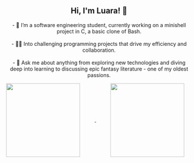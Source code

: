 
<!DOCTYPE html>
<html lang="en">
<head>
    <meta charset="UTF-8">
    <meta name="viewport" content="width=device-width, initial-scale=1.0">
</head>
<body>
    <h2 style="text-align: center;">Hi, I'm Luara! 👋</h2>
    <p style="text-align: center;">
        - 🔭 I’m a software engineering  student, currently working on a minishell project in C, a basic clone of Bash.
        <br>
        </br>
    - 👩‍💻 Into challenging programming projects that drive my efficiency and collaboration.
        <br>
        </br>
    - 📖 Ask me about anything from exploring new technologies and diving deep into learning to discussing epic fantasy literature - one of my oldest passions.
    </p>
    <a href="https://github.com/luaraggio/github-readme-stats">
      <img height="200" align="center" src="https://github-readme-stats.vercel.app/api?username=luaraggio&theme=radical" style="margin-right: 40px;" />
    </a>
    &nbsp; <!-- Espaço em branco --> 
    &nbsp; <!-- Espaço em branco --> 
    &nbsp; <!-- Espaço em branco -->
    &nbsp; <!-- Espaço em branco -->
    &nbsp; <!-- Espaço em branco -->
    <a href="https://github.com/luaraggio">
      <img height="200" align="center" src="https://github-readme-stats.vercel.app/api/top-langs?username=luaraggio&theme=radical&layout=compact&langs_count=8&card_width=320" />
    </a>
</body>
</html>


